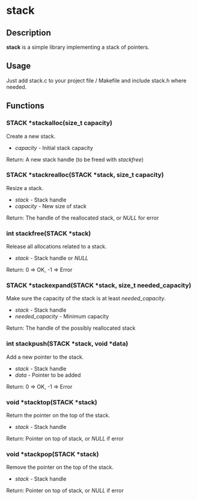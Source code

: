 
# stack

## Description

**stack** is a simple library implementing a stack of pointers.

## Usage

Just add stack.c to your project file / Makefile and include stack.h where needed.

## Functions

### STACK *stackalloc(size_t capacity)

Create a new stack.

* _capacity_ - Initial stack capacity

Return: A new stack handle (to be freed with _stackfree_)

### STACK *stackrealloc(STACK *stack, size_t capacity)

Resize a stack.

* _stack_ - Stack handle
* _capacity_ - New size of stack

Return: The handle of the reallocated stack, or _NULL_ for error

### int stackfree(STACK *stack)

Release all allocations related to a stack.

* _stack_ - Stack handle or _NULL_

Return: 0 => OK, -1 => Error 

### STACK *stackexpand(STACK *stack, size_t needed_capacity)

Make sure the capacity of the stack is at least _needed_capacity_.

* _stack_ - Stack handle
* _needed_capacity_ - Minimum capacity

Return: The handle of the possibly reallocated stack

### int stackpush(STACK *stack, void *data)

Add a new pointer to the stack.

* _stack_ - Stack handle
* _data_ - Pointer to be added

Return: 0 => OK, -1 => Error

### void *stacktop(STACK *stack)

Return the pointer on the top of the stack.

* _stack_ - Stack handle

Return: Pointer on top of stack, or _NULL_ if error

### void *stackpop(STACK *stack)

Remove the pointer on the top of the stack.

* _stack_ - Stack handle

Return: Pointer on top of stack, or _NULL_ if error










